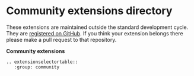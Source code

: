 # Community extensions directory

These extensions are maintained outside the standard development cycle. They are [registered on GitHub](https://github.com/open-contracting/extension_registry). If you think your extension belongs there please make a pull request to that repository.

**Community extensions**

```eval_rst
.. extensionselectortable::
   :group: community
```

